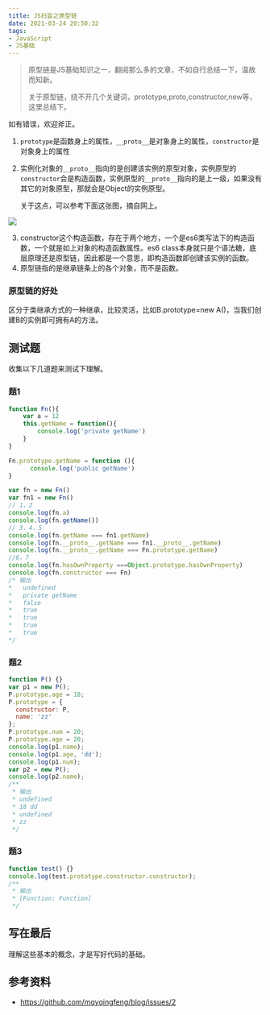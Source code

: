 ```yaml
---
title: JS扫盲之原型链
date: 2021-03-24 20:50:32
tags:
- JavaScript
- JS基础
---
```


> 原型链是JS基础知识之一，翻阅那么多的文章，不如自行总结一下，温故而知新。
>
> 关于原型链，绕不开几个关键词，prototype,proto,constructor,new等，这里总结下。



如有错误，欢迎斧正。

1. `prototype`是函数身上的属性，`__proto__`是对象身上的属性，`constructor`是对象身上的属性

2. 实例化对象的`__proto__`指向的是创建该实例的原型对象，实例原型的`constructor`会是构造函数，实例原型的`__proto__`指向的是上一级，如果没有其它的对象原型，那就会是Object的实例原型。

   关于这点，可以参考下面这张图，摘自网上。

![](https://static.1991421.cn/2021/2021-03-24-231347.jpeg)

3. constructor这个构造函数，存在于两个地方，一个是es6类写法下的构造函数，一个就是如上对象的构造函数属性。es6 class本身就只是个语法糖，底层原理还是原型链，因此都是一个意思，即构造函数即创建该实例的函数。
4. 原型链指的是继承链条上的各个对象，而不是函数。



### 原型链的好处

区分于类继承方式的一种继承，比较灵活，比如B.prototype=new A()，当我们创建B的实例即可拥有A的方法。



## 测试题

收集以下几道题来测试下理解。

### 题1

```javascript
function Fn(){
    var a = 12
    this.getName = function(){
        console.log('private getName')
    }
}

Fn.prototype.getName = function (){
      console.log('public getName')
}

var fn = new Fn()
var fn1 = new Fn()
// 1，2
console.log(fn.a)
console.log(fn.getName())
// 3，4，5
console.log(fn.getName === fn1.getName)
console.log(fn.__proto__.getName === fn1.__proto__.getName)
console.log(fn.__proto__.getName === Fn.prototype.getName)
//6，7
console.log(fn.hasOwnProperty ===Object.prototype.hasOwnProperty)
console.log(fn.constructor === Fn)
/* 输出
*   undefined
*   private getName
*   false
*   true
*   true
*   true
*   true
*/
```

### 题2

```javascript
function P() {}
var p1 = new P();
P.prototype.age = 18;
P.prototype = {
  constructor: P,
  name: 'zz'
};
P.prototype.num = 20;
P.prototype.age = 20;
console.log(p1.name);
console.log(p1.age, 'dd');
console.log(p1.num);
var p2 = new P();
console.log(p2.name);
/**
 * 输出
 * undefined
 * 18 dd
 * undefined
 * zz
 */
```

### 题3

```javascript
function test() {}
console.log(test.prototype.constructor.constructor);
/**
 * 输出
 * [Function: Function]
 */
```



## 写在最后

理解这些基本的概念，才是写好代码的基础。



## 参考资料

- https://github.com/mqyqingfeng/blog/issues/2